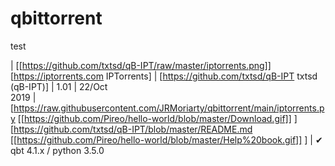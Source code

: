 # qbittorrent

test

| [[https://github.com/txtsd/qB-IPT/raw/master/iptorrents.png]] [https://iptorrents.com IPTorrents]
| [https://github.com/txtsd/qB-IPT txtsd (qB-IPT)]
| 1.01
| 22/Oct<br />2019
| [https://raw.githubusercontent.com/JRMoriarty/qbittorrent/main/iptorrents.py [[https://github.com/Pireo/hello-world/blob/master/Download.gif]] ]<br /> [https://github.com/txtsd/qB-IPT/blob/master/README.md [[https://github.com/Pireo/hello-world/blob/master/Help%20book.gif]] ]
| ✔ qbt 4.1.x / python 3.5.0
